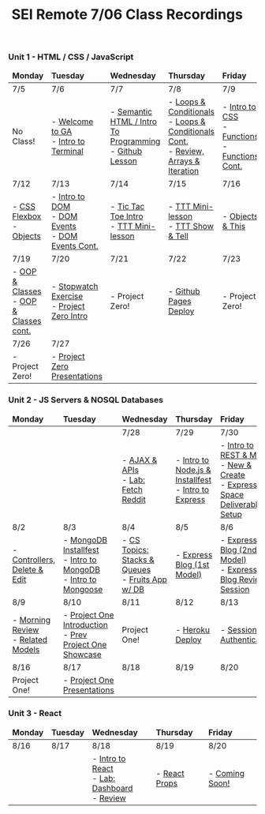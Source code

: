 <h1><img src="https://ga-dash.s3.amazonaws.com/production/assets/logo-9f88ae6c9c3871690e33280fcf557f33.png" alt="" style="max-width:100%;" /> SEI Remote 7/06 Class Recordings</h1>

<br />

### Unit 1 - HTML / CSS / JavaScript

<table>
    <!-- Monday - Friday -->
    <thead>
        <tr>
            <td><strong>Monday</strong></td>
            <td><strong>Tuesday</strong></td>
            <td><strong>Wednesday</strong></td>
            <td><strong>Thursday</strong></td>
            <td><strong>Friday</strong></td>
        </tr>
    </thead>
    <tbody>
        <!-- Week 1 -->
        <tr>
            <td>7/5</td>
            <td>7/6</td>
            <td>7/7</td>
            <td>7/8</td>
            <td>7/9</td>
        </tr>
        <tr>
            <td>
                No Class!
            </td>
            <td> 
                - <a href="https://generalassembly.zoom.us/rec/share/S5O_lpiyUEAfph0DTICUulUnn9R1Rki_exA4cn3fiG838irRv83_B7ca-6Va2ula.lsOtGkAH3Z2J8HcR?startTime=1625587309000">Welcome to GA</a> 
                <br> 
                - <a href="https://generalassembly.zoom.us/rec/share/S5O_lpiyUEAfph0DTICUulUnn9R1Rki_exA4cn3fiG838irRv83_B7ca-6Va2ula.lsOtGkAH3Z2J8HcR?startTime=1625595605000">Intro to Terminal</a> 
            </td>
            <td> 
                - <a href="https://generalassembly.zoom.us/rec/share/0lwUVL4uHANJzss4PSrjxdmetgbLQ-kC-aMv9Rnc20sd7IrJh7WUiK7pJOj2CkNN.KfZqnxu3xMupANHt?startTime=1625674539000">Semantic HTML / Intro To Programming</a> 
                <br> 
                - <a href="https://generalassembly.zoom.us/rec/share/C1qSCYsOW3nmRi3ip8QF0WE8R1txq2N-XJBxmNeMfRkEUPPqpOjmW6v6SJG50vQB.w3Mz5QD15M1ec8Aw?startTime=1625700686000">Github Lesson</a>
            </td>
            <td> 
                - <a href="https://generalassembly.zoom.us/rec/share/0bfO79lXbRWh5N3L-711OXKbBFLWKl9ranPd3QMTGFca7QkZIulJHdVGVrGCQ26e.bqIChB0Zi92cqlkC?startTime=1625766411000">Loops & Conditionals</a> 
                <br> 
                - <a href="https://generalassembly.zoom.us/rec/share/0bfO79lXbRWh5N3L-711OXKbBFLWKl9ranPd3QMTGFca7QkZIulJHdVGVrGCQ26e.bqIChB0Zi92cqlkC?startTime=1625774690000">Loops & Conditionals Cont.</a> 
                <br> 
                - <a href="https://generalassembly.zoom.us/rec/share/0bfO79lXbRWh5N3L-711OXKbBFLWKl9ranPd3QMTGFca7QkZIulJHdVGVrGCQ26e.bqIChB0Zi92cqlkC?startTime=1625777145000">Review, Arrays & Iteration</a>
            </td>
            <td>
                - <a href="https://generalassembly.zoom.us/rec/share/flVO3Bf-PztINawxteL62iQCdULQT0qLHSvuZVL_8y4EVjGhjflAqTePo78iqks.9GRxpX6IPeFDK2Iv?startTime=1625846752000">Intro to CSS</a>
                <br>
                - <a href="https://generalassembly.zoom.us/rec/share/flVO3Bf-PztINawxteL62iQCdULQT0qLHSvuZVL_8y4EVjGhjflAqTePo78iqks.9GRxpX6IPeFDK2Iv?startTime=1625860871000">Functions</a>
                <br>
                - <a href="https://generalassembly.zoom.us/rec/share/flVO3Bf-PztINawxteL62iQCdULQT0qLHSvuZVL_8y4EVjGhjflAqTePo78iqks.9GRxpX6IPeFDK2Iv?startTime=1625866546000">Functions Cont.</a>
                <br>
            </td>
        </tr>
        <!-- Week 2 -->
        <tr>
            <td>7/12</td>
            <td>7/13</td>
            <td>7/14</td>
            <td>7/15</td>
            <td>7/16</td>
        </tr>
        <tr>
            <td>
                - <a href="https://generalassembly.zoom.us/rec/share/26DH0VQ3CzmWWkVjNbSi9KYykLaWDGMZa1zprc1Gbb8Th_DvE3EhgiGKTRgjee-g.wJXxSFRrgRzRFHb5?startTime=1626105811000">CSS Flexbox</a>
                <br>
                - <a href="https://generalassembly.zoom.us/rec/share/26DH0VQ3CzmWWkVjNbSi9KYykLaWDGMZa1zprc1Gbb8Th_DvE3EhgiGKTRgjee-g.wJXxSFRrgRzRFHb5?startTime=1626114358000">Objects</a>
            </td>
            <td> 
                - <a href="https://generalassembly.zoom.us/rec/share/4s1NNFFN8Cuu0bbW-rWZUsB7wB42XoQOJhGbkV_hg8n4c17hbs0QLubsHH_3p_Po.VCkV6Gwy0dJGsdap?startTime=1626192126000">Intro to DOM</a>
                <br>
                - <a href="https://generalassembly.zoom.us/rec/share/4s1NNFFN8Cuu0bbW-rWZUsB7wB42XoQOJhGbkV_hg8n4c17hbs0QLubsHH_3p_Po.VCkV6Gwy0dJGsdap?startTime=1626206489000">DOM Events</a>
                <br>
                - <a href="https://generalassembly.zoom.us/rec/share/4s1NNFFN8Cuu0bbW-rWZUsB7wB42XoQOJhGbkV_hg8n4c17hbs0QLubsHH_3p_Po.VCkV6Gwy0dJGsdap?startTime=1626212429000">DOM Events Cont.</a>
            </td>
            <td> 
                - <a href="https://generalassembly.zoom.us/rec/share/524EPI3YUtDzqQqhdHzhYgGoyts1Hi2-MoCmtIr8jhWGkYOfiav6kRzoUwOZa-yO.Yp4YpRzkfzMvtI-K?startTime=1626278627000">Tic Tac Toe Intro</a>
                <br>
                - <a href="https://generalassembly.zoom.us/rec/share/524EPI3YUtDzqQqhdHzhYgGoyts1Hi2-MoCmtIr8jhWGkYOfiav6kRzoUwOZa-yO.Yp4YpRzkfzMvtI-K?startTime=1626292937000">TTT Mini-lesson</a>
                <br>
            </td>
            <td> 
                - <a href="https://generalassembly.zoom.us/rec/share/-RP2NY3m_DxRrrSPd643S-f3oZYJ1nXOSNq44kqst0rraslRcXjA5AvVFpn7KZbr.Y9Wb2EVCF--BYLzf?startTime=1626379237000">TTT Mini-lesson</a>
                <br>
                - <a href="https://generalassembly.zoom.us/rec/share/-RP2NY3m_DxRrrSPd643S-f3oZYJ1nXOSNq44kqst0rraslRcXjA5AvVFpn7KZbr.Y9Wb2EVCF--BYLzf?startTime=1626390077000">TTT Show & Tell</a>
                <br>
            </td>
            <td>
                - <a href="https://generalassembly.zoom.us/rec/share/fp5ThvHhhVbbXrL2VFsT7c5FjOoHlWuVxiKbVpF5OW97GtTHQ1263qez6iuoK2Ic.znw4m4KWOkVJ8mie?startTime=1626451331000">Objects & This</a>
                <br>
            </td>
        </tr>
        <!-- Week 3 -->
        <tr>
            <td>7/19</td>
            <td>7/20</td>
            <td>7/21</td>
            <td>7/22</td>
            <td>7/23</td>
        </tr>
        <tr>
            <td>
                - <a href="https://generalassembly.zoom.us/rec/share/73ffjr56vreqZ2orBc9_iXPoR9bqrybpyO5oRpaF2_IIP6jPWdSkACETHn5tQx7p.v0oQ_7SoxA9XT0Ie?startTime=1626710498000">OOP & Classes</a>
                <br>
                - <a href="https://generalassembly.zoom.us/rec/share/-q5R4q7yvFVnE8KOPyQGTP7dEof1esiFrWgs0ZjHxa7ihErq0-bg-Tg5rIp_Mg9D.aPclJZN_0waK_Uuz?startTime=1626724846000">OOP & Classes cont.</a>
                <br>
            </td>
            <td> 
                - <a href="https://generalassembly.zoom.us/rec/share/cm_Xk1C1c0af98PjL3_VlguvhO5WkCbiBeULChqoh4KGPx3VwYe_aK0BiM1k2TMS.gXYZLye_FHGIcVaC?startTime=1626796923000">Stopwatch Exercise</a>
                <br>
                - <a href="https://generalassembly.zoom.us/rec/share/cm_Xk1C1c0af98PjL3_VlguvhO5WkCbiBeULChqoh4KGPx3VwYe_aK0BiM1k2TMS.gXYZLye_FHGIcVaC?startTime=1626801385000">Project Zero Intro</a>
                <br>
            </td>
            <td> 
                - Project Zero!
                <br>
            </td>
            <td> 
                - <a href="https://generalassembly.zoom.us/rec/share/0UDmYPChS8oo7VgpyhMLMrMQaOowIr-EuaDxKYZeJK9dwb5gu6DAQAC3KykW6JD8.fLe8goXvYRzt0QT2?startTime=1626984158000">Github Pages Deploy</a>
                <br>
            </td>
            <td>
                - Project Zero!
                <br>
            </td>
        </tr>
        <!-- First half of Week 4 -->
        <tr>
            <td>7/26</td>
            <td>7/27</td>
            <td></td>
            <td></td>
            <td></td>
        </tr>
        <tr>
            <td>
                - Project Zero!
                <br>
            </td>
            <td> 
                - <a href="https://generalassembly.zoom.us/rec/share/xiWH4Iv6SpUBRzQlVyWE2O0ULsLvH8CXvtTqd64fAmjVMf8_M8VgqtlBhDQsuZOr.YAEQxT34bA2FT3O0?startTime=1627401707000">Project Zero Presentations<a/>
                <br>
            </td>
        </tr>
    </tbody>
</table>

### Unit 2 - JS Servers & NOSQL Databases

<table>
    <!-- Monday - Friday -->
    <thead>
        <tr>
            <td><strong>Monday</strong></td>
            <td><strong>Tuesday</strong></td>
            <td><strong>Wednesday</strong></td>
            <td><strong>Thursday</strong></td>
            <td><strong>Friday</strong></td>
        </tr>
    </thead>
    <tbody>
        <!-- Second half of Week 4 -->
        <tr>
            <td></td>
            <td></td>
            <td>7/28</td>
            <td>7/29</td>
            <td>7/30</td>
        </tr>
        <tr>
            <td>
            </td>
            <td> 
            </td>
            <td> 
                - <a href="https://generalassembly.zoom.us/rec/share/56oc0K2P3HSS6fgMN2Q3pFb51C7NfNkXH5VNPFLirAB51XrWb2gxcwNX7JWqVF0X.5PM82P-RgVy9Lfut?startTime=1627489919000">AJAX & APIs<a/>
                <br>
                - <a href="https://generalassembly.zoom.us/rec/share/56oc0K2P3HSS6fgMN2Q3pFb51C7NfNkXH5VNPFLirAB51XrWb2gxcwNX7JWqVF0X.5PM82P-RgVy9Lfut?startTime=1627515112000">Lab: Fetch Reddit<a/>
                <br>
            </td>
            <td> 
                - <a href="https://generalassembly.zoom.us/rec/share/oP8lTeZx0zN_hrnym6YzBHmmJuzlsDtW3RCAcEbDx_kfKo-hTqFsB3qhYgz4Ricx.5UL4IrFLjFi7JImu?startTime=1627580804000">Intro to Node.js & Installfest<a/>
                <br>
                 - <a href="https://generalassembly.zoom.us/rec/share/oP8lTeZx0zN_hrnym6YzBHmmJuzlsDtW3RCAcEbDx_kfKo-hTqFsB3qhYgz4Ricx.5UL4IrFLjFi7JImu?startTime=1627588822000">Intro to Express<a/>
                <br>
            </td>
            <td>
                - <a href="https://generalassembly.zoom.us/rec/share/gMYLGEcFszjIhJatPhnjAZ3ohDWh3L2LA4Up-CSrnp_iGOY5IlaPT214QuReAN0O._ueHVXkCLrbfPDs_?startTime=1627660873000">Intro to REST & MVC<a/>
                <br>
                - <a href="https://generalassembly.zoom.us/rec/share/gMYLGEcFszjIhJatPhnjAZ3ohDWh3L2LA4Up-CSrnp_iGOY5IlaPT214QuReAN0O._ueHVXkCLrbfPDs_?startTime=1627675326000">New & Create<a/>
                <br>
                - <a href="https://www.youtube.com/watch?v=mrq-Lw0ilqE">Express Space Deliverable Setup</a>
                <br>
            </td>
        </tr>
        <!-- Week 5 -->
        <tr>
            <td>8/2</td>
            <td>8/3</td>
            <td>8/4</td>
            <td>8/5</td>
            <td>8/6</td>
        </tr>
        <tr>
            <td> 
                - <a href="https://generalassembly.zoom.us/rec/share/QGqNWFAP6-jQkSxYoVGJD7m2xLgZCZGmzRjMKizotE1TwjsiYwvXytd0yBCAzWMA.TCYbyTALJfmxXOYo?startTime=1627920114000">Controllers, Delete & Edit<a/>
                <br>
            </td>
            <td> 
                - <a href="https://generalassembly.zoom.us/rec/share/p4IyWZpOBipemSh6Fnth1it7AbKOcsODmZXmVH68UhmTOxBB1bkWBklUlvCHX-7H.uH85y9lEdnCC6Wly?startTime=1628007883000">MongoDB Installfest<a/>
                <br>
                - <a href="https://generalassembly.zoom.us/rec/share/p4IyWZpOBipemSh6Fnth1it7AbKOcsODmZXmVH68UhmTOxBB1bkWBklUlvCHX-7H.uH85y9lEdnCC6Wly?startTime=1628009540000">Intro to MongoDB<a/>
                <br>
                - <a href="https://generalassembly.zoom.us/rec/share/p4IyWZpOBipemSh6Fnth1it7AbKOcsODmZXmVH68UhmTOxBB1bkWBklUlvCHX-7H.uH85y9lEdnCC6Wly?startTime=1628020852000">Intro to Mongoose<a/>
                <br>
            </td>
            <td>
                - <a href="https://generalassembly.zoom.us/rec/share/KTdaot7z8r314VHinKuftMFZ7_55hhUdXez4CHUb61oWY-MiG6_npE0eRnOiNYna.-gBuIPhJiIkJLeqJ?startTime=1628093000000">CS Topics: Stacks & Queues<a/>
                <br>
                - <a href="https://generalassembly.zoom.us/rec/share/KTdaot7z8r314VHinKuftMFZ7_55hhUdXez4CHUb61oWY-MiG6_npE0eRnOiNYna.-gBuIPhJiIkJLeqJ?startTime=1628098524000">Fruits App w/ DB<a/>
                <br>
            </td>
            <td>
                - <a href="https://generalassembly.zoom.us/rec/share/_coDMlN8EuBUqXkTkKda0QXMUt91RpqRPOAPNzXUDDGWZz-lTU4qY3-r_XLwuniX.iX1TKxFZHChG8yBA?startTime=1628185616000">Express Blog (1st Model)<a/>
                <br>
            </td>
            <td>
                - <a href="https://generalassembly.zoom.us/rec/share/POYl9rYD4uwUbJNt1khVbKkuOb9_AJSss9v7gZKB4_aN_96CUrTD0zlQ7WlrQ4rv.i-vhuUmcqlDq6AuE?startTime=1628265758000">Express Blog (2nd Model)<a/>
                <br>
                - <a href="https://generalassembly.zoom.us/rec/share/POYl9rYD4uwUbJNt1khVbKkuOb9_AJSss9v7gZKB4_aN_96CUrTD0zlQ7WlrQ4rv.i-vhuUmcqlDq6AuE?startTime=1628280480000">Express Blog Review Session<a/>
                <br>
            </td>
        </tr>
        <!-- Week 6 -->
        <tr>
            <td>8/9</td>
            <td>8/10</td>
            <td>8/11</td>
            <td>8/12</td>
            <td>8/13</td>
        </tr>
        <tr>
            <td>
                - <a href="https://generalassembly.zoom.us/rec/share/tqcepZPvJo_wAIqp40oklATDaFuwVIuVe0mHbAfYpHNwjRyO3nSUAL1GpEZwBRae.qmt9BkKzYaeXlc0H?startTime=1628524980000">Morning Review<a/>
                <br>
                - <a href="https://generalassembly.zoom.us/rec/share/tqcepZPvJo_wAIqp40oklATDaFuwVIuVe0mHbAfYpHNwjRyO3nSUAL1GpEZwBRae.qmt9BkKzYaeXlc0H?startTime=1628532050000">Related Models<a/>
                <br>
            </td>
            <td> 
                - <a href="https://generalassembly.zoom.us/rec/share/-53dExhRL58KjzhWHlpT0wluelsA91C6WyTwHLDc2JzircNtfQh4K8_GYvArE0Ks.RKkwyko1vETXxK7b?startTime=1628611367000">Project One Introduction<a/>
                <br>
                - <a href="https://generalassembly.zoom.us/rec/share/-53dExhRL58KjzhWHlpT0wluelsA91C6WyTwHLDc2JzircNtfQh4K8_GYvArE0Ks.RKkwyko1vETXxK7b?startTime=1628625628000">Prev Project One Showcase<a/>
                <br>
            </td>
            <td>
                Project One!
            </td>
            <td>
                - <a href="https://generalassembly.zoom.us/rec/share/Pw9d5Km6XwERvwUK3s3fYJq1-5bR8Td59W1rIT3oCKPCyvjiALwepHSEXiO1mNMM.uChhZz4UyXgUJ-i1?startTime=1628798488000">Heroku Deploy<a/>
                <br>
            </td>
            <td>
                - <a href="https://generalassembly.zoom.us/rec/share/wbnHCDw3lZq-30s-sSgKD5Uwreij1_tgU0I9E393JQuCql3Gz-68Y6-H5B0LnaY3.vmVf79-w3Fs1FEm3?startTime=1628886036000">Session Authentication<a/>
                <br>
            </td>
        </tr>
        <!-- Week 7 -->
        <tr>
            <td>8/16</td>
            <td>8/17</td>
            <td>8/18</td>
            <td>8/19</td>
            <td>8/20</td>
        </tr>
        <tr>
            <td>
                Project One!
            </td>
            <td> 
                - <a href="https://generalassembly.zoom.us/rec/share/ZIy1O1R17vDAgGg4fgVYsS9UlNoJHKYIKt5wzyIgaWlb56CUdWAkUhwztJfNpjEX.BXg_gFqghj95i_IN?startTime=1629219659000">Project One Presentations<a/>
                <br>
            </td>
        </tr>
    </tbody>
</table>

### Unit 3 - React                
<table>
    <!-- Monday - Friday -->
    <thead>
        <tr>
            <td><strong>Monday</strong></td>
            <td><strong>Tuesday</strong></td>
            <td><strong>Wednesday</strong></td>
            <td><strong>Thursday</strong></td>
            <td><strong>Friday</strong></td>
        </tr>
    </thead>
    <tbody>
        <!-- Week 7 -->
        <tr>
            <td>8/16</td>
            <td>8/17</td>
            <td>8/18</td>
            <td>8/19</td>
            <td>8/20</td>
        </tr>
        <tr>
            <td>
            </td>
            <td> 
            </td>
            <td> 
                - <a href="https://generalassembly.zoom.us/rec/share/BhE-f6zmqoOB83CiYHU8LW7hWddxAPdYHLE8x-VNqNFaILlZtONjeQ0uiFUswycP.v6VcHkJD2X_Jtacv?startTime=1629302553000">Intro to React</a> 
                <br> 
                - <a href="https://generalassembly.zoom.us/rec/share/BhE-f6zmqoOB83CiYHU8LW7hWddxAPdYHLE8x-VNqNFaILlZtONjeQ0uiFUswycP.v6VcHkJD2X_Jtacv?startTime=1629316904000">Lab: Dashboard</a> 
                <br> 
                - <a href="https://generalassembly.zoom.us/rec/share/BhE-f6zmqoOB83CiYHU8LW7hWddxAPdYHLE8x-VNqNFaILlZtONjeQ0uiFUswycP.v6VcHkJD2X_Jtacv?startTime=1629327678000">Review</a>
                <br> 
            </td>
            <td> 
                - <a href="https://generalassembly.zoom.us/rec/share/kyfF1X9TE0D58eKPSt7nz5lppj5V54mccniRsBRDfHW1zSSFrF4QeOoZ2Py14WjN.nToYCLguEaerEd1q?startTime=1629395177000">React Props</a> 
                <br>
            </td>
            <td>
                - <a href="#">Coming Soon!</a> 
                <br> 
            </td>
        </tr>
    </tbody>
</table>
